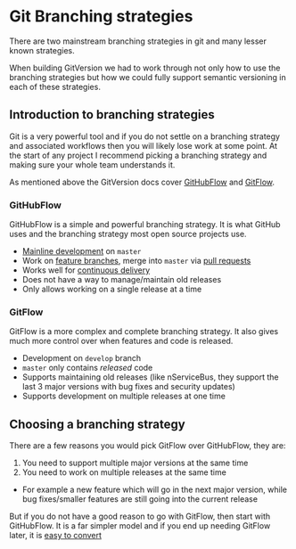 # Git Branching strategies
There are two mainstream branching strategies in git and many lesser known strategies.

When building GitVersion we had to work through not only how to use the branching strategies but how we could fully support semantic versioning in each of these strategies.

## Introduction to branching strategies
Git is a very powerful tool and if you do not settle on a branching strategy and associated workflows then you will likely lose work at some point. At the start of any project I recommend picking a branching strategy and making sure your whole team understands it.

As mentioned above the GitVersion docs cover [GitHubFlow](githubflow.md) and [GitFlow](gitflow.md).

### GitHubFlow
GitHubFlow is a simple and powerful branching strategy. It is what GitHub uses and the branching strategy most open source projects use.

 - [Mainline development](../reference/mainline-development.md) on `master`
 - Work on [feature branches](../reference/feature-branches.md), merge into `master` via [pull requests](../reference/pull-requests.md)
 - Works well for [continuous delivery](../reference/continuous-delivery.md)
 - Does not have a way to manage/maintain old releases
 - Only allows working on a single release at a time

### GitFlow
GitFlow is a more complex and complete branching strategy. It also gives much more control over when features and code is released.

 - Development on `develop` branch
 - `master` only contains *released* code
 - Supports maintaining old releases (like nServiceBus, they support the last 3 major versions with bug fixes and security updates)
 - Supports development on multiple releases at one time

## Choosing a branching strategy
There are a few reasons you would pick GitFlow over GitHubFlow, they are:

1) You need to support multiple major versions at the same time
2) You need to work on multiple releases at the same time
 - For example a new feature which will go in the next major version, while bug fixes/smaller features are still going into the current release

But if you do not have a good reason to go with GitFlow, then start with GitHubFlow. It is a far simpler model and if you end up needing GitFlow later, it is [easy to convert](converting-to-gitflow.md)
